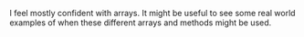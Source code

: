 I feel mostly confident with arrays. It might be useful to see some real world examples of when these different arrays and methods might be used.